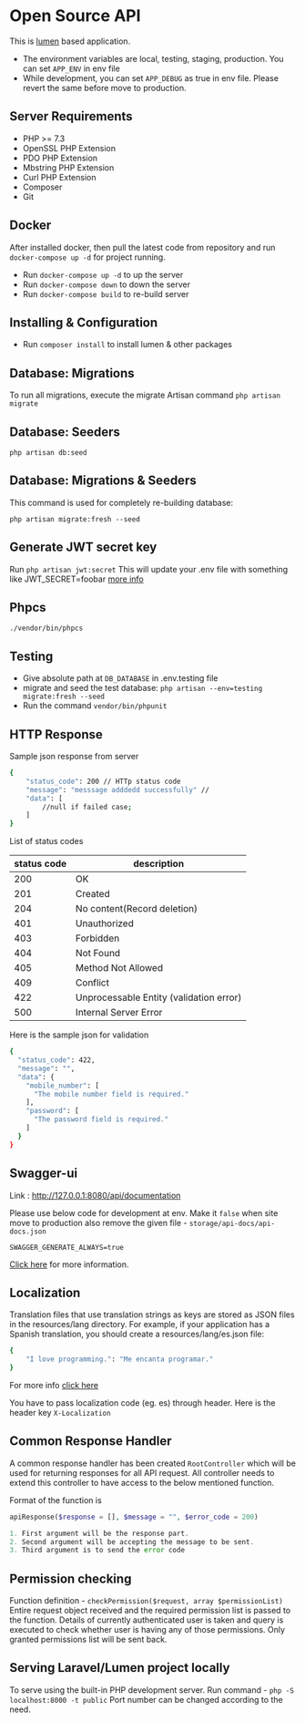 # Open Source API 

This is [lumen](https://lumen.laravel.com/) based application. 
* The environment variables are local, testing, staging, production. You can set `APP_ENV` in env file
* While development, you can set `APP_DEBUG` as true in env file. Please revert the same before move to production.


## Server Requirements
* PHP >= 7.3
* OpenSSL PHP Extension
* PDO PHP Extension
* Mbstring PHP Extension
* Curl PHP Extension
* Composer
* Git

## Docker
After installed docker, then pull the latest code from repository and run `docker-compose up -d` for project running.

* Run `docker-compose up -d` to up the server
* Run `docker-compose down` to down the server
* Run `docker-compose build` to re-build server 

## Installing & Configuration
* Run `composer install` to install lumen & other packages


## Database: Migrations
To run all migrations, execute the migrate Artisan command
`php artisan migrate`

## Database: Seeders
`php artisan db:seed`

## Database: Migrations & Seeders
This command is used for completely re-building database:

`php artisan migrate:fresh --seed`

## Generate JWT secret key

Run `php artisan jwt:secret` This will update your .env file with something like JWT_SECRET=foobar
[more info](https://jwt-auth.readthedocs.io/en/develop/lumen-installation/)

## Phpcs
`./vendor/bin/phpcs`

## Testing
* Give absolute path at `DB_DATABASE` in .env.testing file
* migrate and seed the test database: `php artisan --env=testing migrate:fresh --seed`
* Run the command `vendor/bin/phpunit`

## HTTP Response

Sample json response from server
```sh
{
	"status_code": 200 // HTTp status code 
	"message": "messsage adddedd successfully" // 
	"data": [
		//null if failed case;	
	]
}
```

List of status codes

| status code | description |
| ------ | ------ |
| 200 | OK |
| 201 | Created |
| 204 | No content(Record deletion) |
| 401 | Unauthorized |
| 403 | Forbidden |
| 404 | Not Found |
| 405 | Method Not Allowed |
| 409 | Conflict |
| 422 | Unprocessable Entity (validation error) |
| 500 | Internal Server Error |

Here is the sample json for validation 
```sh
{
  "status_code": 422,
  "message": "",
  "data": {
    "mobile_number": [
      "The mobile number field is required."
    ],
    "password": [
      "The password field is required."
    ]
  }
}
```

## Swagger-ui

Link : http://127.0.0.1:8080/api/documentation

Please use below code for development at env. Make it `false` when site move to production also remove the given file - `storage/api-docs/api-docs.json`

`SWAGGER_GENERATE_ALWAYS=true` 

[Click here](https://github.com/DarkaOnLine/SwaggerLume) for more information.


## Localization
Translation files that use translation strings as keys are stored as JSON files in the resources/lang directory. For example, if your application has a Spanish translation, you should create a resources/lang/es.json file:
```sh
{
    "I love programming.": "Me encanta programar."
}
```
For more info [click here](https://laravel.com/docs/8.x/localization#using-translation-strings-as-keys)

You have to pass localization code (eg. es) through header. Here is the header key `X-Localization`

## Common Response Handler
A common response handler has been created `RootController` which will be used for returning responses for all API request. All controller needs to extend this controller to have access to the below mentioned function.

Format of the function is
```php
apiResponse($response = [], $message = "", $error_code = 200)

1. First argument will be the response part.
2. Second argument will be accepting the message to be sent.
3. Third argument is to send the error code
```

## Permission checking
Function definition - `checkPermission($request, array $permissionList)`
Entire request object received and the required permission list is passed to the function. Details of currently authenticated user is taken and query is executed to check whether user is having any of those permissions. Only granted permissions list will be sent back.

## Serving Laravel/Lumen project locally

To serve using the built-in PHP development server.
Run command - `php -S localhost:8000 -t public`
Port number can be changed according to the need.